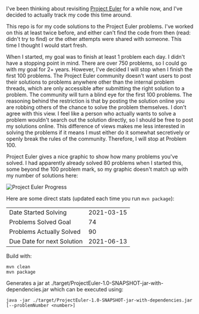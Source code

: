 I've been thinking about revisiting [Project Euler](https://projecteuler.net) for a while now, and I've decided to actually track my code this time around.

This repo is for my code solutions to the Project Euler problems. I've worked on this at least twice before, and either can't find the code from then (read: didn't try to find) or the other attempts were shared with someone. This time I thought I would start fresh.

When I started, my goal was to finish at least 1 problem each day. I didn't have a stopping point in mind. There are over 750 problems, so I could go with my goal for 2+ years. However, I've decided I will stop when I finish the first 100 problems. The Project Euler community doesn't want users to post their solutions to problems anywhere other than the internal problem threads, which are only accessible after submitting the right solution to a problem. The community will turn a blind eye for the first 100 problems. The reasoning behind the restriction is that by posting the solution online you are robbing others of the chance to solve the problem themselves. I don't agree with this view. I feel like a person who actually wants to solve a problem wouldn't search out the solution directly, so I should be free to post my solutions online. This difference of views makes me less interested in solving the problems if it means I must either do it somewhat secretively or openly break the rules of the community. Therefore, I will stop at Problem 100.

Project Euler gives a nice graphic to show how many problems you've solved. I had apparently already solved 80 problems when I started this, some beyond the 100 problem mark, so my graphic doesn't match up with my number of solutions here:

![Project Euler Progress](https://projecteuler.net/profile/corypgr.png)

Here are some direct stats (updated each time you run `mvn package`):

|||
|---|---|
| Date Started Solving       | 2021-03-15   |
| Problems Solved Goal       | 74   |
| Problems Actually Solved   | 90 |
| Due Date for next Solution | 2021-06-13  |

Build with:
```
mvn clean
mvn package
```

Generates a jar at ./target/ProjectEuler-1.0-SNAPSHOT-jar-with-dependencies.jar which can be executed using:
```
java -jar ./target/ProjectEuler-1.0-SNAPSHOT-jar-with-dependencies.jar [--problemNumber <number>]
```
